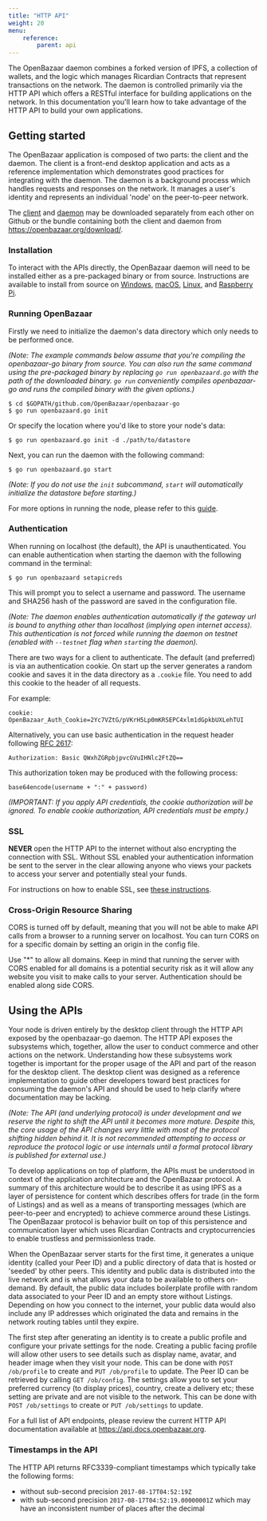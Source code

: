 ```yaml
---
title: "HTTP API"
weight: 20
menu:
    reference:
        parent: api
---
```


The OpenBazaar daemon combines a forked version of IPFS, a collection of wallets, and the logic which manages Ricardian Contracts that represent transactions on the network. The daemon is controlled primarily via the HTTP API which offers a RESTful interface for building applications on the network. In this documentation you'll learn how to take advantage of the HTTP API to build your own applications.

## Getting started

The OpenBazaar application is composed of two parts: the client and the daemon. The client is a front-end desktop application and acts as a reference implementation which demonstrates good practices for integrating with the daemon. The daemon is a background process which handles requests and responses on the network. It manages a user's identity and represents an individual 'node' on the peer-to-peer network.

The [client](https://github.com/OpenBazaar/openbazaar-desktop) and [daemon](https://github.com/OpenBazaar/openbazaar-go) may be downloaded separately from each other on Github or the bundle containing both the client and daemon from https://openbazaar.org/download/.

### Installation
To interact with the APIs directly, the OpenBazaar daemon will need to be installed either as a pre-packaged binary or from source. Instructions are available to install from source on [Windows](https://github.com/OpenBazaar/openbazaar-go/blob/master/docs/install-windows.md), [macOS](https://github.com/OpenBazaar/openbazaar-go/blob/master/docs/install-osx.md), [Linux](https://github.com/OpenBazaar/openbazaar-go/blob/master/docs/install-linux.md), and [Raspberry Pi](https://github.com/OpenBazaar/openbazaar-go/blob/master/docs/install-pi3.md).

### Running OpenBazaar
Firstly we need to initialize the daemon's data directory which only needs to be performed once.

*(Note: The example commands below assume that you're compiling the openbazaar-go binary from source. You can also run the same command using the pre-packaged binary by replacing `go run openbazaard.go` with the path of the downloaded binary. `go run` conveniently compiles openbazaar-go and runs the compiled binary with the given options.)*

```
$ cd $GOPATH/github.com/OpenBazaar/openbazaar-go
$ go run openbazaard.go init
```

Or specify the location where you'd like to store your node's data:

```
$ go run openbazaard.go init -d ./path/to/datastore
```

Next, you can run the daemon with the following command:

```
$ go run openbazaard.go start
```

*(Note: If you do not use the `init` subcommand, `start` will automatically initialize the datastore before starting.)*

For more options in running the node, please refer to this [guide](/reference/api/cli).

### Authentication
When running on localhost (the default), the API is unauthenticated. You can enable authentication when starting the daemon with the following command in the terminal:

```
$ go run openbazaard setapicreds
```

This will prompt you to select a username and password. The username and SHA256 hash of the password are saved in the configuration file.

*(Note: The daemon enables authentication automatically if the gateway url is bound to anything other than localhost (implying open internet access). This authentication is not forced while running the daemon on testnet (enabled with `--testnet` flag when `start`ing the daemon).*

There are two ways for a client to authenticate. The default (and preferred) is via an authentication cookie. On start up the server generates a random cookie and saves it in the data directory as a `.cookie` file. You need to add this cookie to the header of all requests.

For example:

```
cookie: OpenBazaar_Auth_Cookie=2Yc7VZtG/pVKrH5Lp0mKRSEPC4xlm1dGpkbUXLehTUI
```
Alternatively, you can use basic authentication in the request header following [RFC 2617](https://www.ietf.org/rfc/rfc2617.txt):

```
Authorization: Basic QWxhZGRpbjpvcGVuIHNlc2FtZQ==
```
This authorization token may be produced with the following process:

```
base64encode(username + ":" + password)
```

*(IMPORTANT: If you apply API credentials, the cookie authorization will be ignored. To enable cookie authorization, API credentials must be empty.)*

### SSL
**NEVER** open the HTTP API to the internet without also encrypting the connection with SSL. Without SSL enabled your authentication information be sent to the server in the clear allowing anyone who views your packets to access your server and potentially steal your funds.

For instructions on how to enable SSL, see [these instructions](https://github.com/OpenBazaar/openbazaar-go/blob/master/docs/ssl.md).

### Cross-Origin Resource Sharing
CORS is turned off by default, meaning that you will not be able to make API calls from a browser to a running server on localhost. You can turn CORS on for a specific domain by setting an origin in the config file.

Use "\*" to allow all domains. Keep in mind that running the server with CORS enabled for all domains is a potential security risk as it will allow any website you visit to make calls to your server. Authentication should be enabled along side CORS.

## Using the APIs
Your node is driven entirely by the desktop client through the HTTP API exposed by the openbazaar-go daemon. The HTTP API exposes the subsystems which, together, allow the user to conduct commerce and other actions on the network. Understanding how these subsystems work together is important for the proper usage of the API and part of the reason for the desktop client. The desktop client was designed as a reference implementation to guide other developers toward best practices for consuming the daemon's API and should be used to help clarify where documentation may be lacking.

*(Note: The API (and underlying protocol) is under development and we reserve the right to shift the API until it becomes more mature. Despite this, the core usage of the API changes very little with most of the protocol shifting hidden behind it. It is not recommended attempting to access or reproduce the protocol logic or use internals until a formal protocol library is published for external use.)*

To develop applications on top of platform, the APIs must be understood in context of the application architecture and the OpenBazaar protocol. A summary of this architecture would be to describe it as using IPFS as a layer of persistence for content which describes offers for trade (in the form of Listings) and as well as a means of transporting messages (which are peer-to-peer and encrypted) to achieve commerce around these Listings. The OpenBazaar protocol is behavior built on top of this persistence and communication layer which uses Ricardian Contracts and cryptocurrencies to enable trustless and permissionless trade.

When the OpenBazaar server starts for the first time, it generates a unique identity (called your Peer ID) and a public directory of data that is hosted or 'seeded' by other peers. This identity and public data is distributed into the live network and is what allows your data to be available to others on-demand. By default, the public data includes boilerplate profile with random data associated to your Peer ID and an empty store without Listings. Depending on how you connect to the internet, your public data would also include any IP addresses which originated the data and remains in the network routing tables until they expire.

The first step after generating an identity is to create a public profile and configure your private settings for the node. Creating a public facing profile will allow other users to see details such as display name, avatar, and header image when they visit your node. This can be done with `POST /ob/profile` to create and `PUT /ob/profile` to update. The Peer ID can be retrieved by calling `GET /ob/config`. The settings allow you to set your preferred currency (to display prices), country, create a delivery etc; these setting are private and are not visible to the network. This can be done with `POST /ob/settings` to create or `PUT /ob/settings` to update.

For a full list of API endpoints, please review the current HTTP API documentation available at https://api.docs.openbazaar.org.

### Timestamps in the API
The HTTP API returns RFC3339-compliant timestamps which typically take the following forms:

 - without sub-second precision `2017-08-17T04:52:19Z`
 - with sub-second precision `2017-08-17T04:52:19.00000001Z` which may have an inconsistent number of places after the decimal
